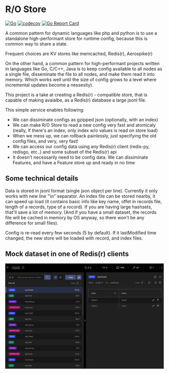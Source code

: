 # R/O Store

[![Go](https://github.com/tikibu/rostore/workflows/Go/badge.svg)](https://github.com/tikibu/rostore/actions)
[![codecov](https://codecov.io/gh/tikibu/rostore/branch/main/graph/badge.svg)](https://codecov.io/gh/tikibu/rostore)
[![Go Report Card](https://goreportcard.com/badge/github.com/tikibu/rostore)](https://goreportcard.com/report/github.com/tikibu/rostore)

 
A common pattern for dynamic languages like php and python is to use a standalone high-performant store for runtime config, because this is common way to share a state. 

Frequent choices are KV stores like memcached, Redis(r), Aerospike(r)

On the other hand, a common pattern for high-performant projects written in languages like Go, C/C++, Java is to keep config available to all nodes as a single file, disseminate the file to all nodes, and make them read it into memory. Which works well until the size of config grows to a level where incremental updates become a nessesity).

This project is a take at creating a Redis(r) - compatible store, that is capable of making avaialbe, as a Redis(r) database a large jsonl file.

This simple service enables following:
* We can dissiminate configs as gzipped json (optionally, with an index)
* We can make R/O Store to read a new config very fast and atomicaly (really, if there's an index, only index w/o values is read on store load)
* When we mess up, we can rollback painlessly, just specifying the old config files, and very, very fast!
* We can access our config data using any Redis(r) client (redis-py, redisgo, etc..) and some subset of the Redis(r) api
* It doesn't necessarily need to be config data. We can dissiminate Features, and have a Feature store up and ready in no time

## Some technical details
Data is stored in jsonl format (single json object per line). Currently it only works with new line "\n" separator. 
An index file can be stored nearby, it can speed up load (it contains basic info like key name, offet in records file, length of a records, type of a rocord). If you are having large hashsets, that'll save a lot of memory. (And if you have a small dataset, the records file will be cached in memory by OS anyway, so there won't be any difference for small files).

Config is re-read every few seconds (5 by default). If it lastModified time changed, the new store will be loaded with record, and index files. 

## Mock dataset in one of Redis(r) clients
![Mock](images/screenshot1.png)
